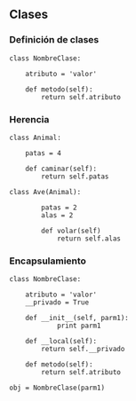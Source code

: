 ## Clases ##
### Definición de clases ###

	class NombreClase:

		atributo = 'valor'
		
		def metodo(self):
			return self.atributo
				

### Herencia ###

	class Animal:

		patas = 4

		def caminar(self):
			return self.patas

	class Ave(Animal):

			patas = 2
			alas = 2

			def volar(self)
				return self.alas						

### Encapsulamiento ###

	class NombreClase:

		atributo = 'valor'
		__privado = True

		def __init__(self, parm1):
				print parm1

		def __local(self):
			return self.__privado

		def metodo(self):
			return self.atributo

	obj = NombreClase(parm1)


